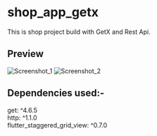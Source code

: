 # shop_app_getx

This is shop project build with GetX and Rest Api.

## Preview

![Screenshot_1](https://github.com/roydebasish/shop_app_getx/assets/61463380/08cb7acf-d13c-423a-83be-9458ae8263db)    ![Screenshot_2](https://github.com/roydebasish/shop_app_getx/assets/61463380/24d247bb-b181-41c6-bf99-79b07cddc59c)


## Dependencies used:-
  get: ^4.6.5  
  http: ^1.1.0  
  flutter_staggered_grid_view: ^0.7.0  


  

